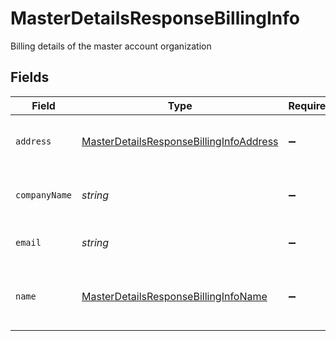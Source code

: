 # MasterDetailsResponseBillingInfo

Billing details of the master account organization


## Fields

| Field                                                                                                     | Type                                                                                                      | Required                                                                                                  | Description                                                                                               |
| --------------------------------------------------------------------------------------------------------- | --------------------------------------------------------------------------------------------------------- | --------------------------------------------------------------------------------------------------------- | --------------------------------------------------------------------------------------------------------- |
| `address`                                                                                                 | [MasterDetailsResponseBillingInfoAddress](../../models/shared/masterdetailsresponsebillinginfoaddress.md) | :heavy_minus_sign:                                                                                        | Billing address of master account                                                                         |
| `companyName`                                                                                             | *string*                                                                                                  | :heavy_minus_sign:                                                                                        | Company name of master account                                                                            |
| `email`                                                                                                   | *string*                                                                                                  | :heavy_minus_sign:                                                                                        | Billing email id of master account                                                                        |
| `name`                                                                                                    | [MasterDetailsResponseBillingInfoName](../../models/shared/masterdetailsresponsebillinginfoname.md)       | :heavy_minus_sign:                                                                                        | Billing name of master account holder                                                                     |